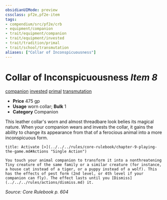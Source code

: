```yaml
---
obsidianUIMode: preview
cssclass: pf2e,pf2e-item
tags:
- compendium/src/pf2e/crb
- equipment/companion
- trait/equipment/companion
- trait/equipment/invested
- trait/tradition/primal
- trait/school/transmutation
aliases: ["Collar of Inconspicuousness"]
---
```

# Collar of Inconspicuousness *Item 8*  
[companion](companion.md)  [invested](invested.md)  [primal](primal.md)  [transmutation](transmutation.md)  

- **Price** 475 gp
- **Usage** worn collar; **Bulk** 1
- **Category** Companion

This leather collar's worn and almost threadbare look belies its magical nature. When your companion wears and invests the collar, it gains the ability to change its appearance from that of a ferocious animal into a more inconspicuous form.

```ad-embed-ability
title: Activate [>](../../../rules/core-rulebook/chapter-9-playing-the-game.md#Actions "Single Action")

You touch your animal companion to transform it into a nonthreatening Tiny creature of the same family or a similar creature (for instance, a house cat instead of a tiger, or a puppy instead of a wolf). This has the effects of pest form (2nd level, or 4th level if your companion can fly). The effect lasts until you [Dismiss](../../../rules/actions/dismiss.md) it.
```

*Source: Core Rulebook p. 604*
